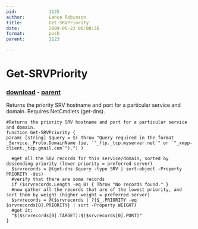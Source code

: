 ```yaml
---
pid:            1125
author:         Lance Robinson
title:          Get-SRVPriority
date:           2009-05-22 06:08:36
format:         posh
parent:         1123

---
```


# Get-SRVPriority

### [download](Scripts\1125.ps1) - [parent](Scripts\1123.md)

Returns the priority SRV hostname and port for a particular service and domain.  Requires NetCmdlets (get-dns).

```posh
#Returns the priority SRV hostname and port for a particular service and domain.
function Get-SRVPriority {
param( [string] $query = $( Throw "Query required in the format _Service._Proto.DomainName (ie, `"_ftp._tcp.myserver.net`" or `"_xmpp-client._tcp.gmail.com`").") )
	
  #get all the SRV records for this service/domain, sorted by descending priority (lower priority = preferred server)
  $srvrecords = @(get-dns $query -type SRV | sort-object -Property PRIORITY -des)
  #verify that there are some records
  if ($srvrecords.Length -eq 0) { Throw "No records found." }
  #now gather all the records that are of the lowest priority, and sort them by weight (higher weight = preferred server)
  $srvrecords = @($srvrecords | ?{$_.PRIORITY -eq $srvrecords[0].PRIORITY} | sort -Property WEIGHT)
  #got it:
  "$($srvrecords[0].TARGET):$($srvrecords[0].PORT)"
}
```
